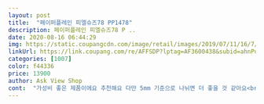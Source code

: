 ```yaml
---
layout: post 
title:  "페이퍼플레인 피엘슈즈78 PP1478" 
description: 페이퍼플레인 피엘슈즈78 P ..
date: 2020-08-16 06:44:29 
img: https://static.coupangcdn.com/image/retail/images/2019/07/11/16/7/1427380d-3442-4e70-a466-78d2e2964757.jpg 
linkUrl: https://link.coupang.com/re/AFFSDP?lptag=AF3600438&subid=ahnPublicAsk&pageKey=238418040&itemId=756036152&vendorItemId=70364044710&traceid=V0-113-9c5975b53b2e00bf 
categories: [1007] 
color: f44336 
price: 13900 
author: Ask View Shop 
cont:  "가성비 좋은 제품이에요 추천해요 다만 5mm 기준으로 나뉘면 더 좋을 것 같아요<br/>바닥이 딱딱해서 해수욕장보다는 실내워터파크 쪽이 나을<br/>잘신을것같아요<br/>" 
---
```

